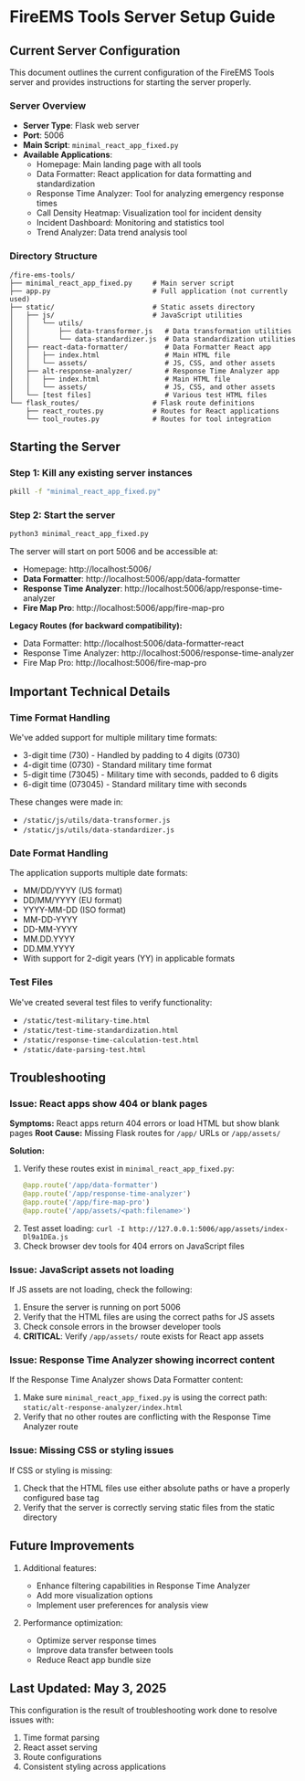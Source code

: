 # FireEMS Tools Server Setup Guide

## Current Server Configuration

This document outlines the current configuration of the FireEMS Tools server and provides instructions for starting the server properly.

### Server Overview

- **Server Type**: Flask web server
- **Port**: 5006
- **Main Script**: `minimal_react_app_fixed.py`
- **Available Applications**:
  - Homepage: Main landing page with all tools
  - Data Formatter: React application for data formatting and standardization
  - Response Time Analyzer: Tool for analyzing emergency response times
  - Call Density Heatmap: Visualization tool for incident density
  - Incident Dashboard: Monitoring and statistics tool
  - Trend Analyzer: Data trend analysis tool

### Directory Structure

```
/fire-ems-tools/
├── minimal_react_app_fixed.py     # Main server script
├── app.py                         # Full application (not currently used)
├── static/                        # Static assets directory
│   ├── js/                        # JavaScript utilities
│   │   └── utils/
│   │       ├── data-transformer.js   # Data transformation utilities
│   │       └── data-standardizer.js  # Data standardization utilities
│   ├── react-data-formatter/         # Data Formatter React app
│   │   ├── index.html                # Main HTML file
│   │   └── assets/                   # JS, CSS, and other assets
│   ├── alt-response-analyzer/        # Response Time Analyzer app
│   │   ├── index.html                # Main HTML file
│   │   └── assets/                   # JS, CSS, and other assets
│   └── [test files]                  # Various test HTML files
└── flask_routes/                  # Flask route definitions
    ├── react_routes.py            # Routes for React applications
    └── tool_routes.py             # Routes for tool integration
```

## Starting the Server

### Step 1: Kill any existing server instances

```bash
pkill -f "minimal_react_app_fixed.py"
```

### Step 2: Start the server

```bash
python3 minimal_react_app_fixed.py
```

The server will start on port 5006 and be accessible at:
- Homepage: http://localhost:5006/
- **Data Formatter**: http://localhost:5006/app/data-formatter
- **Response Time Analyzer**: http://localhost:5006/app/response-time-analyzer
- **Fire Map Pro**: http://localhost:5006/app/fire-map-pro

**Legacy Routes (for backward compatibility):**
- Data Formatter: http://localhost:5006/data-formatter-react
- Response Time Analyzer: http://localhost:5006/response-time-analyzer
- Fire Map Pro: http://localhost:5006/fire-map-pro

## Important Technical Details

### Time Format Handling

We've added support for multiple military time formats:
- 3-digit time (730) - Handled by padding to 4 digits (0730)
- 4-digit time (0730) - Standard military time format
- 5-digit time (73045) - Military time with seconds, padded to 6 digits
- 6-digit time (073045) - Standard military time with seconds

These changes were made in:
- `/static/js/utils/data-transformer.js`
- `/static/js/utils/data-standardizer.js`

### Date Format Handling

The application supports multiple date formats:
- MM/DD/YYYY (US format)
- DD/MM/YYYY (EU format)
- YYYY-MM-DD (ISO format)
- MM-DD-YYYY
- DD-MM-YYYY
- MM.DD.YYYY
- DD.MM.YYYY
- With support for 2-digit years (YY) in applicable formats

### Test Files

We've created several test files to verify functionality:
- `/static/test-military-time.html`
- `/static/test-time-standardization.html`
- `/static/response-time-calculation-test.html`
- `/static/date-parsing-test.html`

## Troubleshooting

### Issue: React apps show 404 or blank pages

**Symptoms:** React apps return 404 errors or load HTML but show blank pages
**Root Cause:** Missing Flask routes for `/app/` URLs or `/app/assets/` 

**Solution:**
1. Verify these routes exist in `minimal_react_app_fixed.py`:
   ```python
   @app.route('/app/data-formatter')
   @app.route('/app/response-time-analyzer') 
   @app.route('/app/fire-map-pro')
   @app.route('/app/assets/<path:filename>')
   ```
2. Test asset loading: `curl -I http://127.0.0.1:5006/app/assets/index-Dl9a1DEa.js`
3. Check browser dev tools for 404 errors on JavaScript files

### Issue: JavaScript assets not loading

If JS assets are not loading, check the following:
1. Ensure the server is running on port 5006
2. Verify that the HTML files are using the correct paths for JS assets
3. Check console errors in the browser developer tools
4. **CRITICAL**: Verify `/app/assets/` route exists for React app assets

### Issue: Response Time Analyzer showing incorrect content

If the Response Time Analyzer shows Data Formatter content:
1. Make sure `minimal_react_app_fixed.py` is using the correct path: `static/alt-response-analyzer/index.html`
2. Verify that no other routes are conflicting with the Response Time Analyzer route

### Issue: Missing CSS or styling issues

If CSS or styling is missing:
1. Check that the HTML files use either absolute paths or have a properly configured base tag
2. Verify that the server is correctly serving static files from the static directory

## Future Improvements

1. Additional features:
   - Enhance filtering capabilities in Response Time Analyzer
   - Add more visualization options
   - Implement user preferences for analysis view

2. Performance optimization:
   - Optimize server response times
   - Improve data transfer between tools
   - Reduce React app bundle size

## Last Updated: May 3, 2025

This configuration is the result of troubleshooting work done to resolve issues with:
1. Time format parsing
2. React asset serving
3. Route configurations
4. Consistent styling across applications